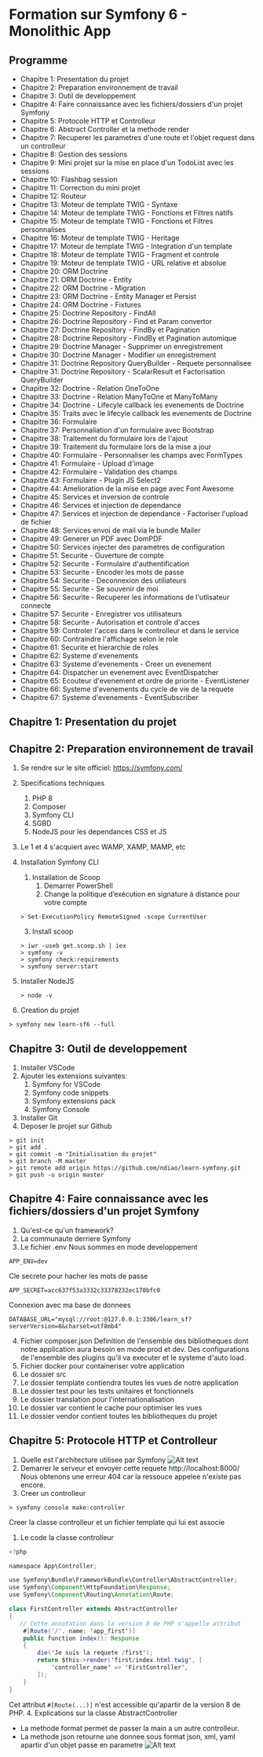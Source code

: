# Formation sur Symfony 6 - Monolithic App
## Programme
- Chapitre 1: Presentation du projet
- Chapitre 2: Preparation environnement de travail
- Chapitre 3: Outil de developpement
- Chapitre 4: Faire connaissance avec les fichiers/dossiers d'un projet Symfony
- Chapitre 5: Protocole HTTP et Controlleur
- Chapitre 6: Abstract Controller et la methode render
- Chapitre 7: Recuperer les parametres d'une route et l'objet request dans un controlleur
- Chapitre 8: Gestion des sessions
- Chapitre 9: Mini projet sur la mise en place d'un TodoList avec les sessions
- Chapitre 10: Flashbag session
- Chapitre 11: Correction du mini projet
- Chapitre 12: Routeur
- Chapitre 13: Moteur de template TWIG - Syntaxe
- Chapitre 14: Moteur de template TWIG - Fonctions et Filtres natifs
- Chapitre 15: Moteur de template TWIG - Fonctions et Filtres personnalises
- Chapitre 16: Moteur de template TWIG - Heritage
- Chapitre 17: Moteur de template TWIG - Integration d'un template
- Chapitre 18: Moteur de template TWIG - Fragment et controle
- Chapitre 19: Moteur de template TWIG - URL relative et absolue
- Chapitre 20: ORM Doctrine
- Chapitre 21: ORM Doctrine - Entity
- Chapitre 22: ORM Doctrine - Migration
- Chapitre 23: ORM Doctrine - Entity Manager et Persist
- Chapitre 24: ORM Doctrine - Fixtures
- Chapitre 25: Doctrine Repository - FindAll
- Chapitre 26: Doctrine Repository - Find et Param convertor
- Chapitre 27: Doctrine Repository - FindBy et Pagination
- Chapitre 28: Doctrine Repository - FindBy et Pagination automique
- Chapitre 29: Doctrine Manager - Supprimer un enregistrement
- Chapitre 30: Doctrine Manager - Modifier un enregistrement
- Chapitre 31: Doctrine Repository QueryBuilder - Requete personnalisee
- Chapitre 31: Doctrine Repository - ScalarResult et Factorisation QueryBuilder
- Chapitre 32: Doctrine - Relation OneToOne
- Chapitre 33: Doctrine - Relation ManyToOne et ManyToMany
- Chapitre 34: Doctrine - Lifecyle callback les evenements de Doctrine
- Chapitre 35: Traits avec le lifecyle callback les evenements de Doctrine
- Chapitre 36: Formulaire
- Chapitre 37: Personnaliation d'un formulaire avec Bootstrap
- Chapitre 38: Traitement du formulaire lors de l'ajout
- Chapitre 39: Traitement du formulaire lors de la mise a jour
- Chapitre 40: Formulaire - Personnaliser les champs avec FormTypes
- Chapitre 41: Formulaire - Upload d'image
- Chapitre 42: Formulaire - Validation des champs
- Chapitre 43: Formulaire - Plugin JS Select2
- Chapitre 44: Amelioration de la mise en page avec Font Awesome
- Chapitre 45: Services et inversion de controle
- Chapitre 46: Services et injection de dependance
- Chapitre 47: Services et injection de dependance - Factoriser l'upload de fichier
- Chapitre 48: Services envoi de mail via le bundle Mailer
- Chapitre 49: Generer un PDF avec DomPDF
- Chapitre 50: Services injecter des parametres de configuration
- Chapitre 51: Securite - Ouverture de compte
- Chapitre 52: Securite - Formulaire d'authentification 
- Chapitre 53: Securite - Encoder les mots de passe
- Chapitre 54: Securite - Deconnexion des utiliateurs
- Chapitre 55: Securite - Se souvenir de moi
- Chapitre 56: Securite - Recuperer les informations de l'utlisateur connecte
- Chapitre 57: Securite - Enregistrer vos utilisateurs
- Chapitre 58: Securite - Autorisation et controle d'acces
- Chapitre 59: Controler l'acces dans le controlleur et dans le service
- Chapitre 60: Contraindre l'affichage selon le role
- Chapitre 61: Securite et hierarchie de roles
- Chapitre 62: Systeme d'evenements
- Chapitre 63: Systeme d'evenements - Creer un evenement
- Chapitre 64: Dispatcher un evenement avec EventDispatcher
- Chapitre 65: Ecouteur d'evenement et ordre de priorite - EventListener
- Chapitre 66: Systeme d'evenements du cycle de vie de la requete
- Chapitre 67: Systeme d'evenements - EventSubscriber

## Chapitre 1: Presentation du projet
## Chapitre 2: Preparation environnement de travail
1. Se rendre sur le site officiel: https://symfony.com/
2. Specifications techniques
   1. PHP 8
   2. Composer
   3. Symfony CLI
   4. SGBD
   5. NodeJS pour les dependances CSS et JS

3. Le 1 et 4 s'acquiert avec WAMP, XAMP, MAMP, etc
4. Installation Symfony CLI
   1. Installation de Scoop
      1. Demarrer PowerShell
      2. Change la politique d’exécution en signature à distance pour votre compte
    ```
    > Set-ExecutionPolicy RemoteSigned -scope CurrentUser
    ```
      3. Install scoop
    ```
    > iwr -useb get.scoop.sh | iex
    > symfony -v
    > symfony check:requirements
    > symfony server:start
    ```
5. Installer NodeJS
    ```
    > node -v
    ```
6. Creation du projet
```
> symfony new learn-sf6 --full
```
## Chapitre 3: Outil de developpement
1. Installer VSCode
2. Ajouter les extensions suivantes:
   1. Symfony for VSCode
   2. Symfony code snippets
   3. Symfony extensions pack
   4. Symfony Console
3. Installer Git
4. Deposer le projet sur Github
```
> git init
> git add .
> git commit -m "Initialisation du projet"
> git branch -M master
> git remote add origin https://github.com/ndiao/learn-symfony.git
> git push -u origin master
```
## Chapitre 4: Faire connaissance avec les fichiers/dossiers d'un projet Symfony
1. Qu'est-ce qu'un framework?
2. La communaute derriere Symfony
3. Le fichier .env
Nous sommes en mode developpement
```
APP_ENV=dev
```
Cle secrete pour hacher les mots de passe
```
APP_SECRET=acc637f53a3332c33378232ec170bfc0
```
Connexion avec ma base de donnees
```
DATABASE_URL="mysql://root:@127.0.0.1:3306/learn_sf?serverVersion=8&charset=utf8mb4"
```
4. Fichier composer.json
Definition de l'ensemble des bibliotheques dont notre application aura besoin en mode prod et dev.
Des configurations de l'ensemble des plugins qu'il va executer et le systeme d'auto load.
5. Fichier docker pour containeriser votre application
6. Le dossier src
7. Le dossier template contiendra toutes les vues de notre application
8. Le dossier test pour les tests unitaires et fonctionnels
9. Le dossier translation pour l'internationalisation
10. Le dossier var contient le cache pour optimiser les vues
11. Le dossier vendor contient toutes les bibliotheques du projet

## Chapitre 5: Protocole HTTP et Controlleur
1. Quelle est l'architecture utilisee par Symfony
![Alt text](architecture_mvc.png?raw=true "Title")
2. Demarrer le serveur et envoyer cette requete http://localhost:8000/
Nous obtenons une erreur 404 car la ressouce appelee n'existe pas encore.
3. Creer un controlleur
```
> symfony console make:controller
```
Creer la classe controlleur et un fichier template qui lui est associe
   1. Le code la classe controlleur
```java
<?php

namespace App\Controller;

use Symfony\Bundle\FrameworkBundle\Controller\AbstractController;
use Symfony\Component\HttpFoundation\Response;
use Symfony\Component\Routing\Annotation\Route;

class FirstController extends AbstractController
{
   // Cette annotation dans la version 8 de PHP s'appelle attribut
    #[Route('/', name: 'app_first')]
    public function index(): Response
    {
        die('Je suis la requete /first');
        return $this->render('first/index.html.twig', [
            'controller_name' => 'FirstController',
        ]);
    }
}
```
Cet attribut ```#[Route(...)]``` n'est accessible qu'apartir de la version 8 de PHP.
4. Explications sur la classe AbstractController
- La methode format permet de passer la main a un autre controlleur.
- La methode json retourne une donnee sous format json, xml, yaml apartir d'un objet passe en parametre
![Alt text](serialize.png?raw=true "Title")